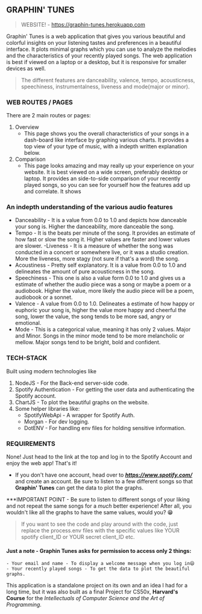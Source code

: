 ## GRAPHIN' TUNES

> WEBSITE! - https://graphin-tunes.herokuapp.com

Graphin' Tunes is a web application that gives you various beautiful and colorful insights on your listening tastes and preferences in a beautiful interface. It plots minimal graphs which you can use to analyze the melodies and the characteristics of your recently played songs. The web application is best if viewed on a laptop or a desktop, but it is responsive for smaller devices as well.

> The different features are danceability, valence, tempo, acousticness, speechiness, instrumentalness, liveness and mode(major or minor).

### WEB ROUTES / PAGES

There are 2 main routes or pages:

1. Overview
   - This page shows you the overall characteristics of your songs in a dash-board like interface by graphing various charts. It provides a top view of your type of music, with a indepth written explanation below.
2. Comparison
   - This page looks amazing and may really up your experience on your website. It is best viewed on a wide screen, preferably desktop or laptop. It provides an side-to-side comparison of your recently played songs, so you can see for yourself how the features add up and correlate. It shows

### An indepth understanding of the various audio features

- Danceability - It is a value from 0.0 to 1.0 and depicts how danceable your song is. Higher the danceability, more danceable the song.
- Tempo - It is the beats per minute of the song. It provides an estimate of how fast or slow the song it. Higher values are faster and lower values are slower.
  -Liveness - It is a measure of whether the song was conducted in a concert or somewhere live, or it was a studio creation. More the liveness, more stagy (not sure if that's a word) the song.
- Acoustiness - Pretty self explanatory. It is a value from 0.0 to 1.0 and delineates the amount of pure acousticness in the song.
- Speechiness - This one is also a value form 0.0 to 1.0 and gives us a estimate of whether the audio piece was a song or maybe a poem or a audiobook. Higher the value, more likely the audio piece will be a poem, audiobook or a sonnet.
- Valence - A value from 0.0 to 1.0. Delineates a estimate of how happy or euphoric your song is, higher the value more happy and cheerful the song, lower the value, the song tends to be more sad, angry or emotional.
- Mode - This is a categorical value, meaning it has only 2 values. Major and Minor. Songs in the minor mode tend to be more melancholic or mellow. Major songs tend to be bright, bold and confident.

### TECH-STACK

Built using modern technologies like

1. NodeJS - For the Back-end server-side code.
2. Spotify Authentication - For getting the user data and authenticating the Spotify account.
3. ChartJS - To plot the beautiful graphs on the website.
4. Some helper libraries like:
   - SpotifyWebApi - A wrapper for Spotify Auth.
   - Morgan - For dev logging.
   - DotENV - For handling env files for holding sensitive information.

### REQUIREMENTS

None! Just head to the link at the top and log in to the Spotify Account and enjoy the web app! That's it!

- If you don't have one account, head over to ***https://www.spotify.com/*** and create an account. Be sure to listen to a few different songs so that **Graphin' Tunes** can get the data to plot the graphs.

\*\*\*IMPORTANT POINT - Be sure to listen to different songs of your liking and not repeat the same songs for a _much_ better experience! After all, you wouldn't like all the graphs to have the same values, would you? 😁

> If you want to see the code and play around with the code, just replace the process.env files with the specific values like YOUR spotify client_ID or YOUR secret client_ID etc.

#### Just a note - Graphin Tunes asks for permission to access only 2 things:

    - Your email and name - To display a welcome message when you log in😄
    - Your recently played songs - To get the data to plot the beautiful graphs.

This application is a standalone project on its own and an idea I had for a long time, but it was also built as a final Project for CS50x, **Harvard's Course** for the _Intellectuals of Computer Science and the Art of Programming._
